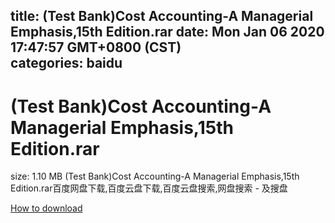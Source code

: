 
title: (Test Bank)Cost Accounting-A Managerial Emphasis,15th Edition.rar
date: Mon Jan 06 2020 17:47:57 GMT+0800 (CST)    
categories: baidu
---

# (Test Bank)Cost Accounting-A Managerial Emphasis,15th Edition.rar
size: 1.10 MB
 (Test Bank)Cost Accounting-A Managerial Emphasis,15th Edition.rar百度网盘下载,百度云盘下载,百度云盘搜索,网盘搜索 - 及搜盘
 

[How to download](https://bpcam.bemobtrk.com/go/2ceec3aa-1ca2-46d6-b9ff-aaa5c184517c?jno=2896)
